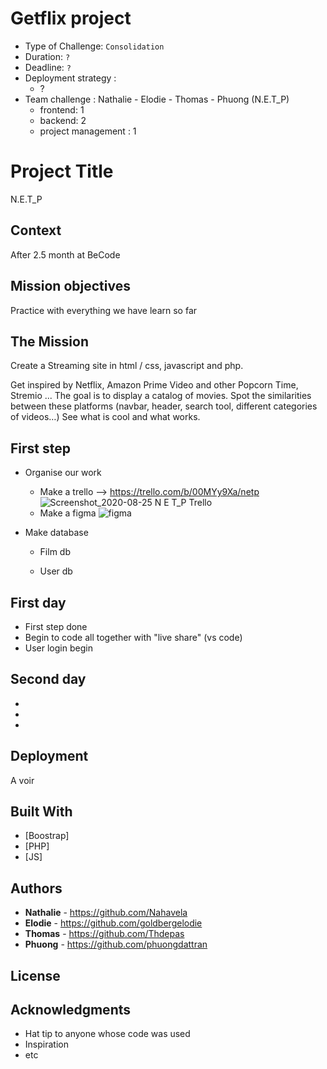 # Getflix project

- Type of Challenge:  `Consolidation`
- Duration: `?`
- Deadline: `?`
- Deployment strategy :
  - ?
- Team challenge :  Nathalie - Elodie - Thomas - Phuong (N.E.T_P)
  - frontend: 1
  - backend: 2
  - project management : 1

# Project Title

N.E.T_P

## Context 

After 2.5 month at BeCode

## Mission objectives 

Practice with everything we have learn so far

## The Mission

Create a Streaming site in html / css, javascript and php.

Get inspired by Netflix, Amazon Prime Video and other Popcorn Time, Stremio ... The goal is to display a catalog of movies. Spot the similarities between these platforms (navbar, header, search tool, different categories of videos…) See what is cool and what works.

## First step

- Organise our work

    - Make a trello --> https://trello.com/b/00MYy9Xa/netp
     ![Screenshot_2020-08-25 N E T_P Trello](https://user-images.githubusercontent.com/66432325/91146556-57859f80-e6b7-11ea-8983-344fbfb99192.png)
    - Make a figma 
     ![figma](https://user-images.githubusercontent.com/66432325/91146263-ef36be00-e6b6-11ea-8144-30c5f2134722.gif)

- Make database
  
  - Film db
  
  - User db

## First day

- First step done
- Begin to code all together with "live share" (vs code)
- User login begin

## Second day

- 
- 
- 

## Deployment

A voir

## Built With

* [Boostrap]
* [PHP]
* [JS]

## Authors

* **Nathalie** - https://github.com/Nahavela
* **Elodie** - https://github.com/goldbergelodie
* **Thomas** - https://github.com/Thdepas
* **Phuong** - https://github.com/phuongdattran

## License


## Acknowledgments

* Hat tip to anyone whose code was used
* Inspiration
* etc
